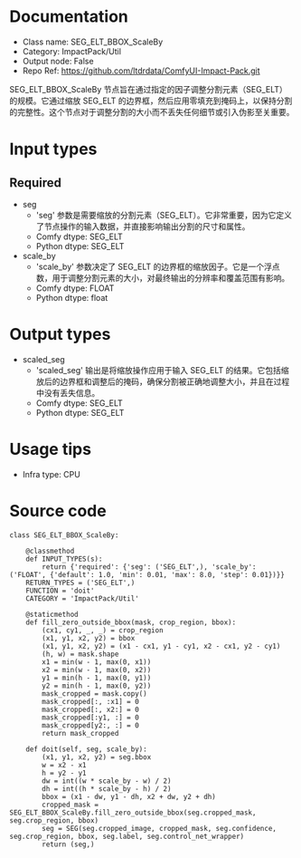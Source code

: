 # Documentation
- Class name: SEG_ELT_BBOX_ScaleBy
- Category: ImpactPack/Util
- Output node: False
- Repo Ref: https://github.com/ltdrdata/ComfyUI-Impact-Pack.git

SEG_ELT_BBOX_ScaleBy 节点旨在通过指定的因子调整分割元素（SEG_ELT）的规模。它通过缩放 SEG_ELT 的边界框，然后应用零填充到掩码上，以保持分割的完整性。这个节点对于调整分割的大小而不丢失任何细节或引入伪影至关重要。

# Input types
## Required
- seg
    - 'seg' 参数是需要缩放的分割元素（SEG_ELT）。它非常重要，因为它定义了节点操作的输入数据，并直接影响输出分割的尺寸和属性。
    - Comfy dtype: SEG_ELT
    - Python dtype: SEG_ELT
- scale_by
    - 'scale_by' 参数决定了 SEG_ELT 的边界框的缩放因子。它是一个浮点数，用于调整分割元素的大小，对最终输出的分辨率和覆盖范围有影响。
    - Comfy dtype: FLOAT
    - Python dtype: float

# Output types
- scaled_seg
    - 'scaled_seg' 输出是将缩放操作应用于输入 SEG_ELT 的结果。它包括缩放后的边界框和调整后的掩码，确保分割被正确地调整大小，并且在过程中没有丢失信息。
    - Comfy dtype: SEG_ELT
    - Python dtype: SEG_ELT

# Usage tips
- Infra type: CPU

# Source code
```
class SEG_ELT_BBOX_ScaleBy:

    @classmethod
    def INPUT_TYPES(s):
        return {'required': {'seg': ('SEG_ELT',), 'scale_by': ('FLOAT', {'default': 1.0, 'min': 0.01, 'max': 8.0, 'step': 0.01})}}
    RETURN_TYPES = ('SEG_ELT',)
    FUNCTION = 'doit'
    CATEGORY = 'ImpactPack/Util'

    @staticmethod
    def fill_zero_outside_bbox(mask, crop_region, bbox):
        (cx1, cy1, _, _) = crop_region
        (x1, y1, x2, y2) = bbox
        (x1, y1, x2, y2) = (x1 - cx1, y1 - cy1, x2 - cx1, y2 - cy1)
        (h, w) = mask.shape
        x1 = min(w - 1, max(0, x1))
        x2 = min(w - 1, max(0, x2))
        y1 = min(h - 1, max(0, y1))
        y2 = min(h - 1, max(0, y2))
        mask_cropped = mask.copy()
        mask_cropped[:, :x1] = 0
        mask_cropped[:, x2:] = 0
        mask_cropped[:y1, :] = 0
        mask_cropped[y2:, :] = 0
        return mask_cropped

    def doit(self, seg, scale_by):
        (x1, y1, x2, y2) = seg.bbox
        w = x2 - x1
        h = y2 - y1
        dw = int((w * scale_by - w) / 2)
        dh = int((h * scale_by - h) / 2)
        bbox = (x1 - dw, y1 - dh, x2 + dw, y2 + dh)
        cropped_mask = SEG_ELT_BBOX_ScaleBy.fill_zero_outside_bbox(seg.cropped_mask, seg.crop_region, bbox)
        seg = SEG(seg.cropped_image, cropped_mask, seg.confidence, seg.crop_region, bbox, seg.label, seg.control_net_wrapper)
        return (seg,)
```